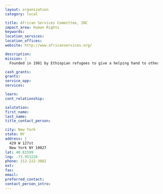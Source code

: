 ```yaml
---
layout: organization
category: local

title: African Services Committee, INC
impact_area: Human Rights
keywords: 
location_services: 
location_offices: 
website: http://www.africanservices.org/

description: 
mission: |
  Founded in 1981 by Ethiopian refugees to give a helping hand to other newcomers. Today African Services is a multiservice agency based in Harlem and dedicated to assisting immigrants, aslyees, and refugees from across the African Diaspora. 

cash_grants: 
grants: 
service_opp: 
services: 

learn: 
cont_relationship: 

salutation: 
first_name: 
last_name: 
title_contact_person: 

city: New York
state: NY
address: |
  429 W 127st  
  New York NY 10027
lat: 40.81599
lng: -73.953226
phone: 212-222-3882
ext: 
fax: 
email: 
preferred_contact: 
contact_person_intro: 
---
```

